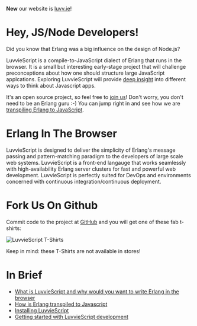 **New** our website is <a href="http://luvv.ie">luvv.ie</a>!

<div class="jumbotron">
  <h1>Hey, JS/Node Developers!</h1>
  <p>Did you know that Erlang was a big influence on the design of Node.js?
  </p>
  <p>LuvvieScript is a compile-to-JavaScript dialect of Erlang that runs in the browser. It is a small but interesting early-stage project that will challenge preconceptions about how one should structure large JavaScript applcations. Exploring LuvvieScript will provide <a href="http://luvv.ie/mission.html">deep insight</a> into different ways to think about Javascript apps.
  </p>
  <p>It's an open source project, so feel free to
  <a href="http://luvvi.ie/getting-started.html">join us</a>!
  Don't worry, you don't need to be an Erlang guru :-) You can jump right in and see how we are
  <a href="http://luvv.ie/toolchain.html">transpiling Erlang to JavaScript</a>.
  </p>
</div>

<div class="jumbotron">
  <h1>Erlang In The Browser</h1>
  <p>LuvvieScript is designed to deliver the simplicity of Erlang's message passing and pattern-matching paradigm to the developers of large scale web systems. LuvvieScript is a front-end langauge that works seamlessly with high-availability Erlang server clusters for fast and powerful web development. LuvvieScript is perfectly suited for DevOps and environments concerned with continuous integration/continuous deployment.
  </p>
</div>

<div class="jumbotron">
  <h1>Fork Us On Github</h1>
  <p>Commit code to the project at <a href="http://github.com/hypernumbers/LuvvieScript">GitHub</a> and you will get one of these fab t-shirts:
  </p>
  <img src="http://luvv.ie/assets/img/gordonguthrie.jpg" alt="LuvvieScript T-Shirts">
  <p>Keep in mind: these T-Shirts are not available in stores!
  </p>
</div>

<h1>In Brief</h1>
<ul>
<li><a href="http://luvv.ie/mission.html">What is LuvvieScript and why would you want to write Erlang in the browser</a></li>
<li><a href="http://luvv.ie/toolchain.html">How is Erlang transpiled to Javascript</a></li>
<li><a href="http://luvvi.ie/install.html">Installing LuvvieScript</a></li>
<li><a href="http://luvvi.ie/getting-started.html">Getting started with LuvvieScript development</a></li>
</ul>